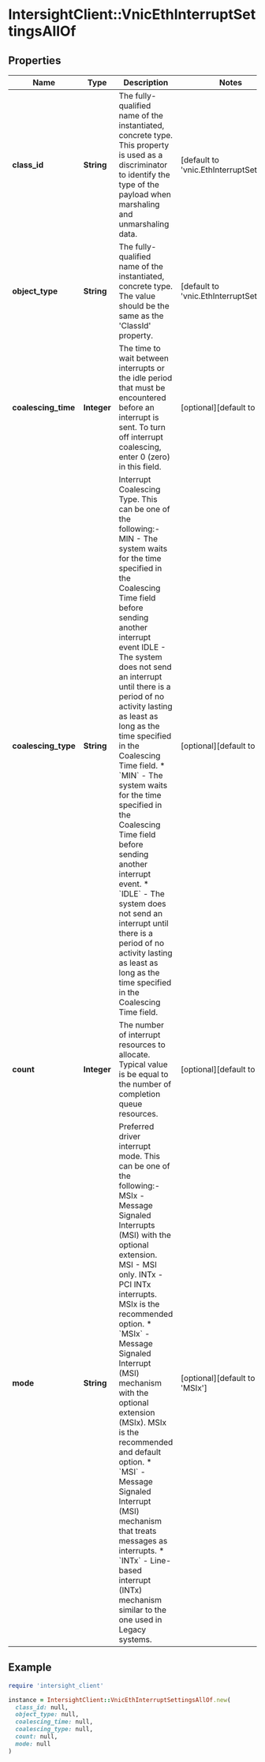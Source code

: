 # IntersightClient::VnicEthInterruptSettingsAllOf

## Properties

| Name | Type | Description | Notes |
| ---- | ---- | ----------- | ----- |
| **class_id** | **String** | The fully-qualified name of the instantiated, concrete type. This property is used as a discriminator to identify the type of the payload when marshaling and unmarshaling data. | [default to &#39;vnic.EthInterruptSettings&#39;] |
| **object_type** | **String** | The fully-qualified name of the instantiated, concrete type. The value should be the same as the &#39;ClassId&#39; property. | [default to &#39;vnic.EthInterruptSettings&#39;] |
| **coalescing_time** | **Integer** | The time to wait between interrupts or the idle period that must be encountered before an interrupt is sent. To turn off interrupt coalescing, enter 0 (zero) in this field. | [optional][default to 125] |
| **coalescing_type** | **String** | Interrupt Coalescing Type. This can be one of the following:- MIN  - The system waits for the time specified in the Coalescing Time field before sending another interrupt event IDLE - The system does not send an interrupt until there is a period of no activity lasting as least as long as the time specified in the Coalescing Time field. * &#x60;MIN&#x60; - The system waits for the time specified in the Coalescing Time field before sending another interrupt event. * &#x60;IDLE&#x60; - The system does not send an interrupt until there is a period of no activity lasting as least as long as the time specified in the Coalescing Time field. | [optional][default to &#39;MIN&#39;] |
| **count** | **Integer** | The number of interrupt resources to allocate. Typical value is be equal to the number of completion queue resources. | [optional][default to 8] |
| **mode** | **String** | Preferred driver interrupt mode. This can be one of the following:- MSIx - Message Signaled Interrupts (MSI) with the optional extension. MSI  - MSI only. INTx - PCI INTx interrupts. MSIx is the recommended option. * &#x60;MSIx&#x60; - Message Signaled Interrupt (MSI) mechanism with the optional extension (MSIx). MSIx is the recommended and default option. * &#x60;MSI&#x60; - Message Signaled Interrupt (MSI) mechanism that treats messages as interrupts. * &#x60;INTx&#x60; - Line-based interrupt (INTx) mechanism similar to the one used in Legacy systems. | [optional][default to &#39;MSIx&#39;] |

## Example

```ruby
require 'intersight_client'

instance = IntersightClient::VnicEthInterruptSettingsAllOf.new(
  class_id: null,
  object_type: null,
  coalescing_time: null,
  coalescing_type: null,
  count: null,
  mode: null
)
```

